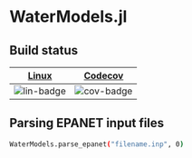 # WaterModels.jl

## Build status

| [Linux][lin-link] | [Codecov][cov-link] |
| :---------------: | :-------------------: |
| ![lin-badge]      | ![cov-badge]          |

[lin-badge]: https://travis-ci.org/tasseff/WaterModels.jl.svg?branch=master "Travis build status"
[lin-link]: https://travis-ci.org/tasseff/WaterModels.jl "Travis build status"
[cov-badge]: https://codecov.io/gh/tasseff/WaterModels.jl/branch/master/graph/badge.svg
[cov-link]: https://codecov.io/gh/tasseff/WaterModels.jl

## Parsing EPANET input files
```bash
WaterModels.parse_epanet("filename.inp", 0)
```
